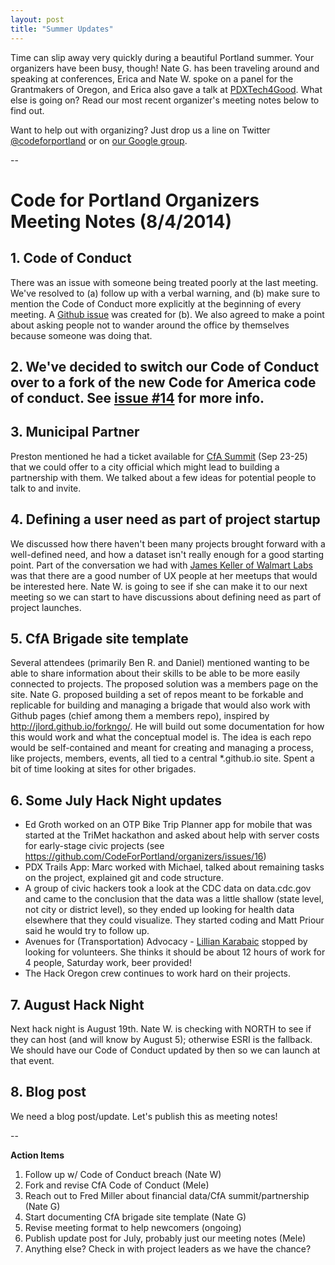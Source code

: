 ```yaml
---
layout: post
title: "Summer Updates"
---
```


Time can slip away very quickly during a beautiful Portland summer. Your organizers have been busy, though! Nate G. has been traveling around and speaking at conferences, Erica and Nate W. spoke on a panel for the Grantmakers of Oregon, and Erica also gave a talk at [PDXTech4Good](http://www.meetup.com/pdxtech4good-nonprofit-activist-tech/). What else is going on? Read our most recent organizer's meeting notes below to find out.

Want to help out with organizing? Just drop us a line on Twitter [@codeforportland](https://twitter.com/codeforportland) or on [our Google group](https://groups.google.com/forum/#!forum/code-for-portland).

--

# Code for Portland Organizers Meeting Notes (8/4/2014)

## 1. Code of Conduct  
There was an issue with someone being treated poorly at the last meeting. We've resolved to (a) follow up with a verbal warning, and (b) make sure to mention the Code of Conduct more explicitly at the beginning of every meeting. A [Github issue](https://github.com/CodeForPortland/organizers/issues/17) was created for (b). We also agreed to make a point about asking people not to wander around the office by themselves because someone was doing that.

## 2. We've decided to switch our Code of Conduct over to a fork of the new Code for America code of conduct. See [issue #14](https://github.com/CodeForPortland/organizers/issues/14) for more info.

## 3. Municipal Partner  
Preston mentioned he had a ticket available for [CfA Summit](http://codeforamerica.org/summit/) (Sep 23-25) that we could offer to a city official which might lead to building a partnership with them. We talked about a few ideas for potential people to talk to and invite.

## 4. Defining a user need as part of project startup  
We discussed how there haven't been many projects brought forward with a well-defined need, and how a dataset isn't really enough for a good starting point. Part of the conversation we had with [James Keller of Walmart Labs](https://twitter.com/semaphoria) was that there are a good number of UX people at her meetups that would be interested here. Nate W. is going to see if she can make it to our next meeting so we can start to have discussions about defining need as part of project launches.

## 5. CfA Brigade site template
Several attendees (primarily Ben R. and Daniel) mentioned wanting to be able to share information about their skills to be able to be more easily connected to projects. The proposed solution was a members page on the site.
Nate G. proposed building a set of repos meant to be forkable and replicable for building and managing a brigade that would also work with Github pages (chief among them a members repo), inspired by http://jlord.github.io/forkngo/. He will build out some documentation for how this would work and what the conceptual model is. The idea is each repo would be self-contained and meant for creating and managing a process, like projects, members, events, all tied to a central *.github.io site. Spent a bit of time looking at sites for other brigades.

## 6. Some July Hack Night updates
- Ed Groth worked on an OTP Bike Trip Planner app for mobile that was started at the TriMet hackathon and asked about help with server costs for early-stage civic projects (see https://github.com/CodeForPortland/organizers/issues/16)
- PDX Trails App: Marc worked with Michael, talked about remaining tasks on the project, explained git and code structure.
- A group of civic hackers took a look at the CDC data on data.cdc.gov and came to the conclusion that the data was a little shallow (state level, not city or district level), so they ended up looking for health data elsewhere that they could visualize. They started coding and Matt Priour said he would try to follow up.
- Avenues for (Transportation) Advocacy - [Lillian Karabaic](https://twitter.com/anomalily) stopped by looking for volunteers. She thinks it should be about 12 hours of work for 4 people, Saturday work, beer provided!
- The Hack Oregon crew continues to work hard on their projects.

## 7. August Hack Night  
Next hack night is August 19th. Nate W. is checking with NORTH to see if they can host (and will know by August 5); otherwise ESRI is the fallback. We should have our Code of Conduct updated by then so we can launch at that event.

## 8. Blog post
We need a blog post/update. Let's publish this as meeting notes!

--

**Action Items**

1. Follow up w/ Code of Conduct breach (Nate W)
2. Fork and revise CfA Code of Conduct (Mele)
3. Reach out to Fred Miller about financial data/CfA summit/partnership (Nate G)
4. Start documenting CfA brigade site template (Nate G)
5. Revise meeting format to help newcomers (ongoing)
6. Publish update post for July, probably just our meeting notes (Mele)
7. Anything else? Check in with project leaders as we have the chance?